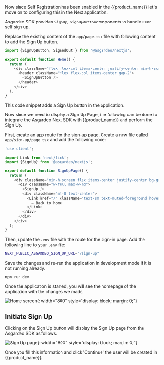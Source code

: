 
Now since Self Registration has been enabled in the {{product_name}} let's move on to configuring this in the Next application.

Asgardeo SDK provides `SignUp`, `SignUpButton`components to handle user self sign up.

Replace the existing content of the `app/page.tsx` file with following content to add the Sign Up button.

```javascript title="app/page.tsx"  hl_lines="1 7"
import {SignUpButton, SignedOut } from '@asgardeo/nextjs';

export default function Home() {
  return (
    <div className="flex flex-col items-center justify-center min-h-screen text-center gap-6">
      <header className="flex flex-col items-center gap-2">
        <SignUpButton />
      </header>
    </div>
  );
}
```

This code snippet adds a Sign Up button in the application.

Now since we need to display a Sign Up Page, the following can be done to integrate the Asgardeo Next SDK with {{product_name}} and perform the Sign Up.

First, create an app route for the sign-up page. Create a new file called `app/sign-up/page.tsx` and add the following code:

```javascript title="app/sign-in/page.tsx"
'use client';

import Link from 'next/link';
import {SignUp} from '@asgardeo/nextjs';

export default function SignUpPage() {
  return (
    <div className="min-h-screen flex items-center justify-center bg-gradient-to-br from-blue-50 via-background to-purple-50 p-4">
      <div className="w-full max-w-md">
        <SignUp />
        <div className="mt-8 text-center">
          <Link href="/" className="text-sm text-muted-foreground hover:text-foreground">
            ← Back to home
          </Link>
        </div>
      </div>
    </div>
  );
}
```

Then, update the `.env` file with the route for the sign-in page. Add the following line to your `.env` file:

```bash title=".env"
NEXT_PUBLIC_ASGARDEO_SIGN_UP_URL="/sign-up"
```

Save the changes and re-run the application in development mode if it is not running already.

```bash
npm run dev
```

Once the application is started, you will see the homepage of the application with the changes we made.

![Home screen]({{base_path}}/assets/img/complete-guides/nextjs-b2b/image17.png){: width="800" style="display: block; margin: 0;"}

## Initiate Sign Up

Clicking on the Sign Up button will display the Sign Up page from the Asgardeo SDK as follows.

![Sign Up page]({{base_path}}/assets/img/complete-guides/nextjs-b2b/image18.png){: width="800" style="display: block; margin: 0;"}

Once you fill this information and click 'Continue' the user will be created in {{product_name}}.

<!-- 
In this step, we implement user sign up using SCIM APIs and OAuth 2.0 Client Credentials Flow. The implementation includes user creation, role assignment, and error handling.

Key steps of the sign up flow:

![Sign up]({{base_path}}/assets/img/complete-guides/nextjs-b2b/image16.png){: width="400" style="display: block; margin: auto;"}

## Create API route

You can create a new API route at `app/api/signup/route.ts` to handle user registration and create helper functions to manage user creation, role assignment, and API interactions with Asgardeo. This route handles the complete sign-up flow, from validating user input to creating new users or updating existing ones with appropriate roles. The implementation should be placed in the `POST` method of this route file.

```javascript title="app/api/sign-up/route.ts"
// Add imports (e.g., helper functions)

export async function POST(req: Request) {
    // implementation
}
```

## Implementation

Now that you have created your API route, follow the steps below to implement the sign-up functionality in the `POST` method handler. After implementing the main flow, we'll create the helper functions needed for managing user creation, role assignment, and API interactions with Asgardeo:

1. Extract user input

    First, we extract user details (email, password, firstName, and lastName) from the request body. If any required field is missing, we return a 400 Bad Request error.

    ```javascript title="app/api/signup/route.ts"
    const { email, password, firstName, lastName } = await req.json();

    if (!email || !password || !firstName || !lastName) {
        return Response.json(
            { error: "Missing required fields" },
            { status: 400 }
        );
    }
    ```

2. Get an access token from the root organization

    To interact with Asgardeo's SCIM API, we need an OAuth 2.0 access token. We obtain this using the Client Credentials grant type.

    ```javascript title="app/api/sign-up/route.ts"
    const tokenResponse = await fetch(
        process.env.AUTH_ASGARDEO_ISSUER,
        {
            method: "POST",
            headers: { "Content-Type": "application/x-www-form-urlencoded" },
            body: new URLSearchParams({
                grant_type: "client_credentials",
                client_id: process.env.AUTH_ASGARDEO_ID!,
                client_secret: process.env.AUTH_ASGARDEO_SECRET!,
                scope: process.env.AUTH_SCOPE!,
            }).toString(),
        }
    );
    ```

    If the token request fails, we return an error.

    ```javascript title="app/api/sign-up/route.ts"
    if (!tokenResponse.ok) {
        throw new Error(
            `HTTP error! status: ${tokenResponse.status}`
        );
    }
    ```

    Once successful, we extract the access token:

    ```javascript title="app/api/sign-up/route.ts"
    const tokenData = await tokenResponse.json();
    const accessToken = tokenData?.access_token;
    ```

3. Retrieve Application ID

    To assign the user to a role, we first need the Application ID. We fetch it using the application name.

    ```javascript title="app/api/sign-up/route.ts"
    const appId = await getAppId(accessToken);
    if (!appId) {
        return Response.json(
            { error: "Failed to fetch application details" },
            { status: 500 }
        );
    }
    ```

4. Retrieve Role ID

    Using the App ID, we fetch the Role ID associated with the application.

    ```javascript title="app/api/sign-up/route.ts"
    const roleId = await getRoleId(accessToken, appId);
    if (!roleId) {
        return Response.json(
            { error: "Failed to fetch role details" },
            { status: 500 }
        );
    }
    ```

5. Check Existing User

    Before creating a new user, we check if the user already exists.

    ```javascript title="app/api/sign-up/route.ts"
    const existingUser = await getUser(accessToken, email);
    if (existingUser) {
        const isAdmin = existingUser?.roles?.includes(
            process.env.ADMIN_ROLE_NAME!
        );
        
        if (isAdmin) {
            return Response.json(
                { error: "User already exists and has admin role" },
                { status: 400 }
            );
        }
    }
    ```

6. Create User or Assign Role

    If the user doesn't exist, create them. Otherwise, assign the role to the existing user.

    ```javascript title="app/api/sign-up/route.ts"
    if (!existingUser) {
        // Create new user
        const userId = await createUser(
            accessToken,
            email,
            firstName,
            lastName,
            password
        );
        
        if (!userId) {
            return Response.json(
                { error: "User creation failed" },
                { status: 500 }
            );
        }

        // Assign role to new user
        if (await assignUserRole(accessToken, roleId, userId)) {
            return Response.json(
                { message: "User registered successfully!" },
                { status: 200 }
            );
        }
    } else {
        // Assign role to existing user
        if (await assignUserRole(accessToken, roleId, existingUser.id)) {
            return Response.json(
                { message: "User role assigned successfully!" },
                { status: 200 }
            );
        }
    }
    ```

**Helper functions required for the above implementation:**

You can create these functions inside `app/api/services/` path.

```javascript title="app/api/services/appService.ts"
// Get Application ID
async function getAppId(accessToken: string): Promise<string | null> {
    const response = await fetch(
        `${process.env.ASGARDEO_BASE_URL}/api/server/v1/applications?filter=name%20eq%20${process.env.APP_NAME}`,
        {
            method: "GET",
            headers: { Authorization: `Bearer ${accessToken}` },
        }
    );

    if (!response.ok) return null;

    const data = await response.json();
    return data?.applications[0]?.id || null;
}
```

```javascript title="app/api/services/roleService.ts"
// Get Role ID
async function getRoleId(accessToken: string, appId: string): Promise<string | null> {
    const response = await fetch(
        `${process.env.ASGARDEO_BASE_URL}/scim2/v2/Roles?filter=displayName%20eq%20${encodeURIComponent(process.env.ADMIN_ROLE_NAME!)}%20and%20audience.value%20eq%20${appId}`,
        {
            method: "GET",
            headers: { 
                Authorization: `Bearer ${accessToken}`, 
                "Content-Type": "application/json" 
            },
        }
    );

    if (!response.ok) return null;

    const data = await response.json();
    return data?.Resources?.[0]?.id || null;
}
```

```javascript title="app/api/services/userService.ts"
// Check if user exists
async function getUser(accessToken: string, email: string): Promise<any | null> {
    const response = await fetch(
        `${process.env.ASGARDEO_BASE_URL}/scim2/Users?filter=emails eq "${email}"`,
        {
            method: "GET",
            headers: { 
                Authorization: `Bearer ${accessToken}`, 
                "Content-Type": "application/json" 
            },
        }
    );

    if (!response.ok) return null;

    const data = await response.json();
    return data?.totalResults > 0 ? data?.Resources[0] : null;
}

// Create user
export async function createUser(
  accessToken: string,
  email: string,
  firstName: string,
  lastName: string,
  password: string
): Promise<string | null> {
  const response = await fetch(`${process.env.ASGARDEO_BASE_URL}/scim2/Users`, {
    method: "POST",
    headers: {
      Authorization: `Bearer ${accessToken}`,
      "Content-Type": "application/json",
    },
    body: JSON.stringify({
      emails: [{ primary: true, value: email }],
      name: { familyName: lastName, givenName: firstName },
      password: password,
      userName: `DEFAULT/${email}`,
    }),
  });

  if (!response.ok) return null;

  const data = await response.json();
  return data?.id || null;
}
```

```javascript title="app/api/services/roleService.ts"
// Assign role to user
export async function assignRole(accessToken: string, roleId: string, userId: string) {
    const response = await fetch(
      `${process.env.ASGARDEO_BASE_URL}/o/scim2/v2/Roles/${roleId}`,
      {
        method: "PATCH",
        headers: {
          Authorization: `Bearer ${accessToken}`,
          "Content-Type": "application/json",
        },
        body: JSON.stringify({
          Operations: [{ op: "add", path: "users", value: [{ value: userId }] }],
        }),
      }
    );
  
    if (!response.ok) {
      throw new Error(`HTTP error! Status: ${response.status}`);
    }
  
    return response.json();
}
```

Finally, if all steps succeed, we return a success message and use that in the sign up form component.

## Implement sign up form component

To complete the sign-up flow, we need to create a sign-up form component that will call the API route we created at `app/api/signup/route.ts`. Below is an example implementation of the `SignUpForm` client-side component:

```javascript title="components/SignUpForm.tsx"
"use client";

export default function SignUpForm() {
    async function handleSignUp(formData: FormData) {
        // Call API route using fetch
        const res = await fetch("/api/signup", {
            method: "POST",
            body: formData,
        });
        // Handle response
        if (res.ok) {
            // Handle successful sign-up
            console.log("User registered successfully!");
        } else {
            // Handle errors
            const errorData = await res.json();
            console.error("Error:", errorData.error);
        }
    }

    return (
        <form onSubmit={(e) => {
            e.preventDefault();
            const formData = new FormData(e.target);
            handleSignUp(formData);
        }}>
            {/* Sign up form content */}
            <input type="email" name="email" placeholder="Email" required />
            <input type="password" name="password" placeholder="Password" required />
            <input type="text" name="firstName" placeholder="First Name" required />
            <input type="text" name="lastName" placeholder="Last Name" required />
            <button type="submit">Sign Up</button>
        </form>
    );
}
```

This component includes a form with fields for email, password, first name, and last name. When the form is submitted, it calls the `handleSignUp` function, which sends the form data to the API route for processing.

!!! Info
    Read more on:
    - [Managing Users with SCIM]({{base_path}}/guides/users/manage-users/){:target="\_blank"}
    - [OAuth 2.0 Client Credentials Grant]({{base_path}}/references/grant-types/#client-credentials-grant){:target="\_blank"}

!!! Note
    Refer to Step 1 of the Github [sample app repository](https://github.com/savindi7/asgardeo-next-b2b-sample-app){:target="\_blank"} for the complete implementation. -->
